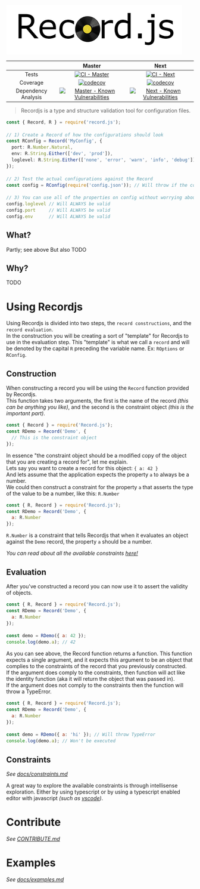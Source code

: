 ![logo](assets/logo.png)

|         |  Master           | Next  |
|:------------:|:-----------------:|:------:|
| Tests             | [![CI - Master](https://circleci.com/gh/Olian04/Record.js/tree/master.svg?style=svg&circle-token=7dc7a0d0d63d7e8f42cdad6cc08f102a144f72a0)](https://circleci.com/gh/Olian04/Record.js/tree/master) |[![CI - Next](https://circleci.com/gh/Olian04/Record.js/tree/next.svg?style=svg&circle-token=7dc7a0d0d63d7e8f42cdad6cc08f102a144f72a0)](https://circleci.com/gh/Olian04/Record.js/tree/next) |
| Coverage  | [![codecov](https://codecov.io/gh/Olian04/Record.js/branch/master/graph/badge.svg?token=S2jhTAlWAh)](https://codecov.io/gh/Olian04/Record.js/branch/master)  | [![codecov](https://codecov.io/gh/Olian04/Record.js/branch/next/graph/badge.svg?token=S2jhTAlWAh)](https://codecov.io/gh/Olian04/Record.js/branch/next) |
| Dependency Analysis | [![Master - Known Vulnerabilities](https://snyk.io/test/github/Olian04/Record.js/badge.svg)](https://snyk.io/test/github/Olian04/Record.js) | [![Next -  Known Vulnerabilities](https://snyk.io/test/github/Olian04/Record.js/next/badge.svg)](https://snyk.io/test/github/Olian04/Record.js/next) |

> Recordjs is a type and structure validation tool for configuration files.

```ts
const { Record, R } = require('record.js');

// 1) Create a Record of how the configurations should look
const RConfig = Record('MyConfig', {
  port: R.Number.Natural,
  env: R.String.Either(['dev', 'prod']),
  loglevel: R.String.Either(['none', 'error', 'warn', 'info', 'debug'])
});

// 2) Test the actual configurations against the Record
const config = RConfig(require('config.json')); // Will throw if the constraints fail

// 3) You can use all of the properties on config without worrying about some of them not being valid.
config.loglevel // Will ALWAYS be valid
config.port     // Will ALWAYS be valid
config.env      // Will ALWAYS be valid
```

## What?
Partly; see above
But also TODO

## Why?
TODO

# Using Recordjs

Using Recordjs is divided into two steps, the `record constructions`, and the `record evaluation`. <br>
In the construction you will be creating a sort of "template" for Recordjs to use in the evaluation step. This "template" is what we call a `record` and will be denoted by the capital `R` preceding the variable name. Ex: `ROptions` or `RConfig`. <br>

## Construction

When constructing a record you will be using the `Record` function provided by Recordjs. <br>
This function takes two arguments, the first is the name of the record *(this can be anything you like)*, and the second is the constraint object *(this is the important part)*.

```js
const { Record } = require('Record.js');
const RDemo = Record('Demo', {
  // This is the constraint object
});
```

In essence "the constraint object should be a modified copy of the object that you are creating a record for", let me explain. <br>
Lets say you want to create a record for this object: `{ a: 42 }` <br>
And lets assume that the application expects the property `a` to always be a number. <br>
We could then construct a constraint for the property `a` that asserts the type of the value to be a number, like this: `R.Number` <br>

```js
const { R, Record } = require('Record.js');
const RDemo = Record('Demo', {
  a: R.Number
});
```

`R.Number` is a constraint that tells Recordjs that when it evaluates an object against the `Demo` record, the property `a` should be a number.

*You can read about all the available constraints [here!](docs/constraints.md)*

## Evaluation

After you've constructed a record you can now use it to assert the validity of objects.

```js
const { R, Record } = require('Record.js');
const RDemo = Record('Demo', {
  a: R.Number
});

const demo = RDemo({ a: 42 });
console.log(demo.a); // 42
```

As you can see above, the Record function returns a function. This function expects a single argument, and it expects this argument to be an object that complies to the constraints of the record that you previously constructed.<br>
If the argument does comply to the constraints, then function will act like the identity function (aka it will return the object that was passed in). <br>
If the argument does not comply to the constraints then the function will throw a TypeError. <br>

```js
const { R, Record } = require('Record.js');
const RDemo = Record('Demo', {
  a: R.Number
});

const demo = RDemo({ a: 'hi' }); // Will throw TypeError
console.log(demo.a); // Won't be executed
```

## Constraints

*See [docs/constraints.md](docs/constraints.md)*

A great way to explore the available constraints is through intellisense exploration. Either by using typescript or by using a typescript enabled editor with javascript *(such as [vscode](https://code.visualstudio.com/))*.

# Contribute

*See [CONTRIBUTE.md](CONTRIBUTE.md)*

# Examples

*See [docs/examples.md](docs/examples.md)*
